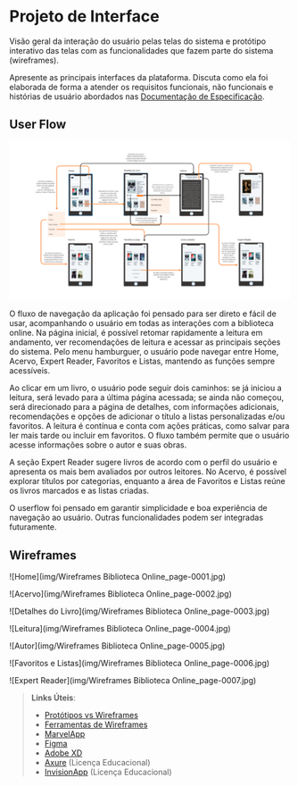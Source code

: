
# Projeto de Interface

Visão geral da interação do usuário pelas telas do sistema e protótipo interativo das telas com as funcionalidades que fazem parte do sistema (wireframes).

 Apresente as principais interfaces da plataforma. Discuta como ela foi elaborada de forma a atender os requisitos funcionais, não funcionais e histórias de usuário abordados nas <a href="2-Especificação do Projeto.md"> Documentação de Especificação</a>.

## User Flow

![UserFlow](img/userflow_puc.png)

O fluxo de navegação da aplicação foi pensado para ser direto e fácil de usar, acompanhando o usuário em todas as interações com a biblioteca online. Na página inicial, é possível retomar rapidamente a leitura em andamento, ver recomendações de leitura e acessar as principais seções do sistema. Pelo menu hamburguer, o usuário pode navegar entre Home, Acervo, Expert Reader, Favoritos e Listas, mantendo as funções sempre acessíveis.

Ao clicar em um livro, o usuário pode seguir dois caminhos: se já iniciou a leitura, será levado para a última página acessada; se ainda não começou, será direcionado para a página de detalhes, com informações adicionais, recomendações e opções de adicionar o título a listas personalizadas e/ou favoritos. A leitura é contínua e conta com ações práticas, como salvar para ler mais tarde ou incluir em favoritos. O fluxo também permite que o usuário acesse informações sobre o autor e suas obras.

A seção Expert Reader sugere livros de acordo com o perfil do usuário e apresenta os mais bem avaliados por outros leitores. No Acervo, é possível explorar títulos por categorias, enquanto a área de Favoritos e Listas reúne os livros marcados e as listas criadas. 

O userflow foi pensado em garantir simplicidade e boa experiência de navegação ao usuário. Outras funcionalidades podem ser integradas futuramente. 

## Wireframes

![Home](img/Wireframes Biblioteca Online_page-0001.jpg)

![Acervo](img/Wireframes Biblioteca Online_page-0002.jpg)

![Detalhes do Livro](img/Wireframes Biblioteca Online_page-0003.jpg)

![Leitura](img/Wireframes Biblioteca Online_page-0004.jpg)

![Autor](img/Wireframes Biblioteca Online_page-0005.jpg)

![Favoritos e Listas](img/Wireframes Biblioteca Online_page-0006.jpg)

![Expert Reader](img/Wireframes Biblioteca Online_page-0007.jpg)

 
> **Links Úteis**:
> - [Protótipos vs Wireframes](https://www.nngroup.com/videos/prototypes-vs-wireframes-ux-projects/)
> - [Ferramentas de Wireframes](https://rockcontent.com/blog/wireframes/)
> - [MarvelApp](https://marvelapp.com/developers/documentation/tutorials/)
> - [Figma](https://www.figma.com/)
> - [Adobe XD](https://www.adobe.com/br/products/xd.html#scroll)
> - [Axure](https://www.axure.com/edu) (Licença Educacional)
> - [InvisionApp](https://www.invisionapp.com/) (Licença Educacional)
